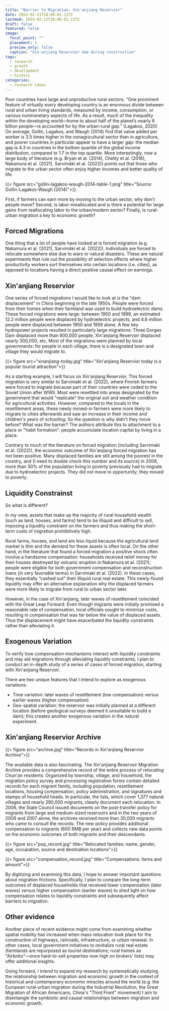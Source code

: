 ```yaml
---
title: "Barrier to Migration: Xin'anjiang Reservior"
date: 2024-02-21T18:06:01.137Z
lastmod: 2024-02-22T20:06:01.137Z
draft: false
featured: false
image:
  focal_point: ""
  placement: 1
  preview_only: false
  caption: "Xin'anjiang Reservior dam during construction"
tags:
  - research
  - growth
  - development
  - history
categories:
  - research ideas
---
```


Poor countries have large and unproductive rural sectors. “One prominent feature of virtually every developing country is an enormous divide between rural and urban living standards, measured by income, consumption, or various nonmonetary aspects of life. As a result, much of the inequality within the developing world—home to about half of the planet’s nearly 8 billion people—is accounted for by the urban-rural gap.” (Lagakos, 2020) On average, Gollin, Lagakos, and Waugh (2014) find that value added per worker is 3.5 times higher in the nonagricultural sector than in agriculture, and poorer countries in particular appear to have a larger gap: the median gap is 4.3 in countries in the bottom quartile of the global income distribution, compared to 1.7 in the top quartile. More interestingly, now a large body of literature (e.g. Bryan et al. (2014), Chetty et al. (2016), Nakamura et al. (2021), Sarvimäki et al. (2022)) points out that those who migrate to the urban sector often enjoy higher incomes and better quality of life. 

{{< figure src="gollin-lagakos-waugh-2014-table-1.png" title="Source: Gollin-Lagakos-Waugh (2014)">}}

First, if farmers can earn more by moving to the urban sector, why don't people move? Second, is labor misallocated and is there a potential for large gains from reallocating labor to the urban/modern sector? Finally, is rural-urban migration a key to economic growth?

## Forced Migrations

One thing that a lot of people have looked at is forced migration (e.g. Nakamura et al. (2021), Sarvimäki et al. (2022)). Individuals are forced to relocate somewhere else due to wars or natural disasters. These are natural experiments that rule out the possibility of selection effects where higher productivity workers sort themselves into certain locations (i.e. cities), as opposed to locations having a direct positive causal effect on earnings. 


## Xin'anjiang Reservior

One series of forced migrations I would like to look at is the "dam displacement" in China beginning in the late 1950s. People were forced from their homes when their farmland was used to build hydroelectric dams. These forced migrations were large: between 1950 and 1999, an estimated 12.2 million people were displaced by hydroelectric projects, and 4.6 million people were displaced between 1950 and 1959 alone. A few key hydropower projects resulted in particularly large migrations: Three Gorges Dam displaced more than 600,000 people, Xin'anjiang Reservoir displaced nearly 300,000, etc. Most of the migrations were planned by local governments: for people in each village, there is a designated town and village they would migrate to. 

{{< figure src="xinanjiang-today.jpg" title="Xin'anjiang Reservior today is a popular tourist attraction">}}

As a starting example, I will focus on Xin'anjiang Reservior. This forced migration is very similar to Sarvimaki et al. (2022), where Finnish farmers were forced to migrate because part of their countries were ceded to the Soviet Union after WWII. Most were resettled into areas designated by the government that would "replicate" the original soil and weather condition for agricultural activities. However, compared to the locals in the resettlement areas, these newly moved-in farmers were more likely to migrate to cities afterwards and saw an increase in their income and children's years of schooling. So the question is why didn't they move before? What was the barrier? The authors attribute this to attachment to a place or "habit formation": people accumulate location capital by living in a place. 

Contrary to much of the literature on forced migration (including Sarvimaki et al. (2022)), the economic outcome of Xin'anjiang forced migration has not been positive. Many displaced families are still among the poorest in the country, and (I need to double check this number and its source) in 2008, more than 30% of the population living in poverty previously had to migrate due to hydroelectric projects. They did not move to opportunity; they moved to poverty. 

## Liquidity Constrainst

So what is different?

In my view, assets that make up the majority of rural household wealth (such as land, houses, and farms) tend to be illiquid and difficult to sell, imposing a liquidity constraint on the farmers and thus making the short-term costs of migration prohibitively high.

Rural farms, houses, and land are less liquid because the agricultural land market is thin and the demand for these assets is often local. On the other hand, in the literature that found a forced migration a positive shock often involve a handsome compensation: households received relief money for their houses destroyed by volcanic eruption in Nakamura et al. (2021); people were eligible for both government compensation and reconstruction loans (in very favorable terms) in Sarvimaki et al. (2022). In these cases, they essentially “cashed out” their illiquid rural real estate. This newly-found liquidity may offer an alternative explanation why the displaced farmers were more likely to migrate from rural to urban sector later. 

However, in the case of Xin'anjiang, later waves of resettlement coincided with the Great Leap Forward. Even though migrants were initially promised a reasonable rate of compensation, local officials sought to minimize costs, resulting in compensation that was far below the value of displaced assets. Thus the displacement might have exacerbated the liquidity constraints rather than alleviating it. 

## Exogenous Variation

To verify how compensation mechanisms interact with liquidity constraints and may aid migrations through alleviating liquidity constraints, I plan to conduct an in-depth study of a series of cases of forced migration, starting with Xin'anjiang Reservoir. 

There are two unique features that I intend to explore as exogenous variations: 
- Time variation: later waves of resettlement (low compensation) versus earlier waves (higher compensation)
- Geo-spatial variation: the reservoir was initially planned at a different location (before geological surveys deemed it unsuitable to build a dam); this creates another exogenous variation in the natural experiment. 

## Xin'anjiang Reservior Archive

{{< figure src="archive.jpg" title="Records in Xin'anjiang Reservior Archive">}}

The available data is also fascinating. The Xin'anjiang Reservoir Migration Archive provides a comprehensive record of the entire process of relocating Chun'an residents. Organized by township, village, and household, the migration policy survey and processing registration forms contain detailed records for each migrant family, including population, resettlement locations, housing compensation, policy administration, and signatures and stamps of household heads. In particular, the lists, which cover 1,377 natural villages and nearly 290,000 migrants, clearly document each relocation. In 2006, the State Council issued documents on the post-transfer policy for migrants from large and medium-sized reservoirs and in the two years of 2006 and 2007 alone, the archives received more than 30,000 migrants who came to consult the records. The new policy provides additional compensation to migrants (600 RMB per year) and collects new data points on the economic outcomes of both migrants and their descendants.  

{{< figure src="pop_record.jpg" title="Relocated families: name, gender, age, occupation, source and destination locations">}}

{{< figure src="compensation_record.jpg" title="Compensations: items and amount">}}

By digitizing and examining this data, I hope to answer important questions about migration frictions. Specifically, I plan to compare the long-term outcomes of displaced households that received lower compensation (later waves) versus higher compensation (earlier waves) to shed light on how compensation relates to liquidity constraints and subsequently affect barriers to migration. 

## Other evidence

Another piece of recent evidence might come from examining whether spatial mobility has increased when mass relocation took place for the construction of highways, railroads, infrastructure, or urban renewal. In other cases, local government initiatives to revitalize rural real estate (farmlands are repurposed as tourist destinations; rural homes as "Airbnbs"—once hard-to-sell properties now high on brokers' lists) may offer additional insights. 

Going forward, I intend to expand my research by systematically studying the relationship between migration and economic growth in the context of historical and contemporary economic miracles around the world (e.g. the European rural-urban migration during the Industrial Revolution, the Great Migration of African Americans, China's "Third Front" movement) I aim to disentangle the symbiotic and causal relationships between migration and economic growth.  

